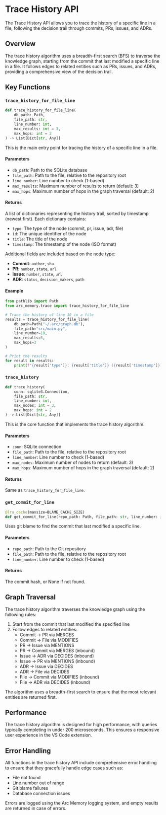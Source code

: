# Trace History API

The Trace History API allows you to trace the history of a specific line in a file, following the decision trail through commits, PRs, issues, and ADRs.

## Overview

The trace history algorithm uses a breadth-first search (BFS) to traverse the knowledge graph, starting from the commit that last modified a specific line in a file. It follows edges to related entities such as PRs, issues, and ADRs, providing a comprehensive view of the decision trail.

## Key Functions

### `trace_history_for_file_line`

```python
def trace_history_for_file_line(
    db_path: Path,
    file_path: str,
    line_number: int,
    max_results: int = 3,
    max_hops: int = 2
) -> List[Dict[str, Any]]
```

This is the main entry point for tracing the history of a specific line in a file.

#### Parameters

- `db_path`: Path to the SQLite database
- `file_path`: Path to the file, relative to the repository root
- `line_number`: Line number to check (1-based)
- `max_results`: Maximum number of results to return (default: 3)
- `max_hops`: Maximum number of hops in the graph traversal (default: 2)

#### Returns

A list of dictionaries representing the history trail, sorted by timestamp (newest first). Each dictionary contains:

- `type`: The type of the node (commit, pr, issue, adr, file)
- `id`: The unique identifier of the node
- `title`: The title of the node
- `timestamp`: The timestamp of the node (ISO format)

Additional fields are included based on the node type:

- **Commit**: `author`, `sha`
- **PR**: `number`, `state`, `url`
- **Issue**: `number`, `state`, `url`
- **ADR**: `status`, `decision_makers`, `path`

#### Example

```python
from pathlib import Path
from arc_memory.trace import trace_history_for_file_line

# Trace the history of line 10 in a file
results = trace_history_for_file_line(
    db_path=Path("~/.arc/graph.db"),
    file_path="src/main.py",
    line_number=10,
    max_results=5,
    max_hops=3
)

# Print the results
for result in results:
    print(f"{result['type']}: {result['title']} ({result['timestamp']})")
```

### `trace_history`

```python
def trace_history(
    conn: sqlite3.Connection,
    file_path: str,
    line_number: int,
    max_nodes: int = 3,
    max_hops: int = 2
) -> List[Dict[str, Any]]
```

This is the core function that implements the trace history algorithm.

#### Parameters

- `conn`: SQLite connection
- `file_path`: Path to the file, relative to the repository root
- `line_number`: Line number to check (1-based)
- `max_nodes`: Maximum number of nodes to return (default: 3)
- `max_hops`: Maximum number of hops in the graph traversal (default: 2)

#### Returns

Same as `trace_history_for_file_line`.

### `get_commit_for_line`

```python
@lru_cache(maxsize=BLAME_CACHE_SIZE)
def get_commit_for_line(repo_path: Path, file_path: str, line_number: int) -> Optional[str]
```

Uses git blame to find the commit that last modified a specific line.

#### Parameters

- `repo_path`: Path to the Git repository
- `file_path`: Path to the file, relative to the repository root
- `line_number`: Line number to check (1-based)

#### Returns

The commit hash, or None if not found.

## Graph Traversal

The trace history algorithm traverses the knowledge graph using the following rules:

1. Start from the commit that last modified the specified line
2. Follow edges to related entities:
   - Commit → PR via MERGES
   - Commit → File via MODIFIES
   - PR → Issue via MENTIONS
   - PR → Commit via MERGES (inbound)
   - Issue → ADR via DECIDES (inbound)
   - Issue → PR via MENTIONS (inbound)
   - ADR → Issue via DECIDES
   - ADR → File via DECIDES
   - File → Commit via MODIFIES (inbound)
   - File → ADR via DECIDES (inbound)

The algorithm uses a breadth-first search to ensure that the most relevant entities are returned first.

## Performance

The trace history algorithm is designed for high performance, with queries typically completing in under 200 microseconds. This ensures a responsive user experience in the VS Code extension.

## Error Handling

All functions in the trace history API include comprehensive error handling to ensure that they gracefully handle edge cases such as:

- File not found
- Line number out of range
- Git blame failures
- Database connection issues

Errors are logged using the Arc Memory logging system, and empty results are returned in case of errors.
